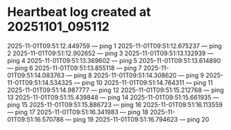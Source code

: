 # Heartbeat log created at 20251101_095112
2025-11-01T09:51:12.449759 — ping 1
2025-11-01T09:51:12.675237 — ping 2
2025-11-01T09:51:12.902652 — ping 3
2025-11-01T09:51:13.132939 — ping 4
2025-11-01T09:51:13.369602 — ping 5
2025-11-01T09:51:13.614890 — ping 6
2025-11-01T09:51:13.855118 — ping 7
2025-11-01T09:51:14.083763 — ping 8
2025-11-01T09:51:14.308620 — ping 9
2025-11-01T09:51:14.534325 — ping 10
2025-11-01T09:51:14.764311 — ping 11
2025-11-01T09:51:14.987777 — ping 12
2025-11-01T09:51:15.212768 — ping 13
2025-11-01T09:51:15.439848 — ping 14
2025-11-01T09:51:15.661935 — ping 15
2025-11-01T09:51:15.886723 — ping 16
2025-11-01T09:51:16.113559 — ping 17
2025-11-01T09:51:16.341983 — ping 18
2025-11-01T09:51:16.570788 — ping 19
2025-11-01T09:51:16.794623 — ping 20
